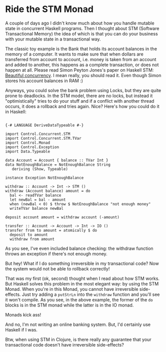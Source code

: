 # Ride the STM Monad

A couple of days ago I didn't know much about how you handle mutable state in concurrent Haskell programs. Then I thought about STM (Software Transactional Memory) the idea of which is that you can do your business with your mutable state in a transactional way. 

The classic toy example is the Bank that holds its account balances in the memory of a computer. It wants to make sure that when dollars are transferred from account to account, i.e. money is taken from an account and added to another, this happens as a complete transaction, or does not happen at all. Please read Simon Peyton Jones's paper on Haskell STM: [Beautiful concurrency](http://research.microsoft.com/en-us/um/people/simonpj/papers/stm/beautiful.pdf). I mean really, you should read it. Even though Simon stores his account balances in RAM :) 

Anyways, you could solve the bank problem using Locks, but they are
quite prone to deadlocks. In the STM model, there are no locks, but instead it "optimistically" tries to do your stuff and if a conflict with another thread occurs, it does a rollback and tries again. Nice? Here's how you could do it in Haskell: 

~~~ {.haskell}

{-# LANGUAGE DeriveDataTypeable #-}

import Control.Concurrent.STM
import Control.Concurrent.STM.TVar
import Control.Monad
import Control.Exception
import Data.Typeable

data Account = Account { balance :: TVar Int }
data NotEnoughBalance = NotEnoughBalance String
   deriving (Show, Typeable)

instance Exception NotEnoughBalance

withdraw :: Account -> Int -> STM ()
withdraw (Account balance) amount = do
  bal <- readTVar balance
  let newBal = bal - amount
  when (newBal < 0) $ throw $ NotEnoughBalance "not enough money"
  writeTVar balance newBal

deposit account amount = withdraw account (-amount)

transfer :: Account -> Account -> Int -> IO ()
transfer from to amount = atomically $ do 
  deposit to amount
  withdraw from amount
~~~

As you see, I've even included balance checking: the withdraw function
throws an exception if there's not enough money.

But hey! What if I do something irreversible in my transactional code?
Now the system would not be able to rollback correctly! 

That was my first (ok, second) thought when I read about how STM works.
But Haskell solves this problem in the most elegant way: by using the
STM Monad. When you're in this Monad, you cannot have irreversible
side-effects. Just try adding a `putStrLn` into the `withdraw` function
and you'll see it won't compile. As you see, in the above example, the former
of the `do` blocks is in the STM monad while the latter is in the IO
monad.

Monads kick ass!

And no, I'm not writing an online banking system. But, I'd
certainly use Haskell if I was.

Btw, when using STM in Clojure, is there really any guarantee that your
transactional code doesn't have irreversible side-effects?
